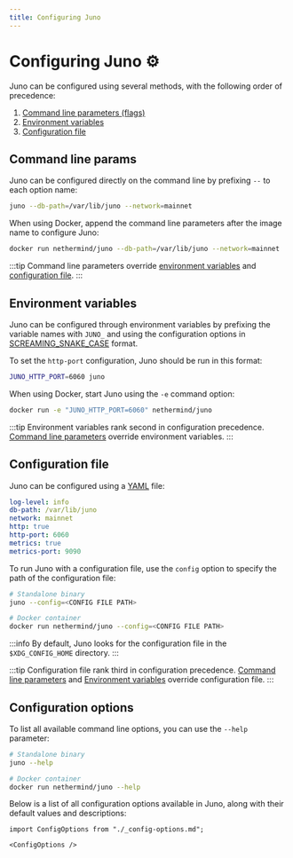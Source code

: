 ```yaml
---
title: Configuring Juno
---
```


# Configuring Juno :gear:

Juno can be configured using several methods, with the following order of precedence:

1. [Command line parameters (flags)](#command-line-params)
2. [Environment variables](#environment-variables)
3. [Configuration file](#configuration-file)

## Command line params

Juno can be configured directly on the command line by prefixing `--` to each option name:

```bash
juno --db-path=/var/lib/juno --network=mainnet
```

When using Docker, append the command line parameters after the image name to configure Juno:

```bash
docker run nethermind/juno --db-path=/var/lib/juno --network=mainnet
```

:::tip
Command line parameters override [environment variables](#environment-variables) and [configuration file](#configuration-file).
:::

## Environment variables

Juno can be configured through environment variables by prefixing the variable names with `JUNO_` and using the configuration options in [SCREAMING_SNAKE_CASE](https://en.wiktionary.org/wiki/screaming_snake_case) format.

To set the `http-port` configuration, Juno should be run in this format:

```bash
JUNO_HTTP_PORT=6060 juno
```

When using Docker, start Juno using the `-e` command option:

```bash
docker run -e "JUNO_HTTP_PORT=6060" nethermind/juno
```

:::tip
Environment variables rank second in configuration precedence. [Command line parameters](#command-line-params) override environment variables.
:::

## Configuration file

Juno can be configured using a [YAML](https://en.wikipedia.org/wiki/YAML) file:

```yaml title="Sample YAML File" showLineNumbers
log-level: info
db-path: /var/lib/juno
network: mainnet
http: true
http-port: 6060
metrics: true
metrics-port: 9090
```

To run Juno with a configuration file, use the `config` option to specify the path of the configuration file:

```bash
# Standalone binary
juno --config=<CONFIG FILE PATH>

# Docker container
docker run nethermind/juno --config=<CONFIG FILE PATH>
```

:::info
By default, Juno looks for the configuration file in the `$XDG_CONFIG_HOME` directory.
:::

:::tip
Configuration file rank third in configuration precedence. [Command line parameters](#command-line-params) and [Environment variables](#environment-variables) override configuration file.
:::

## Configuration options

To list all available command line options, you can use the `--help` parameter:

```bash
# Standalone binary
juno --help

# Docker container
docker run nethermind/juno --help
```

Below is a list of all configuration options available in Juno, along with their default values and descriptions:

```mdx-code-block
import ConfigOptions from "./_config-options.md";

<ConfigOptions />
```
